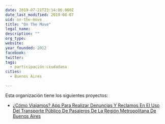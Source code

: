 ```yaml
---
date: 2019-07-21T23:14:06.000Z
date_last_modified: 2019-08-07
uid: on-the-move
title: "On The Move"
legal_name: 
description: ""
org_type: 
website: 
year_founded: 2012
facebook: 
twitter: 
tags:
  - participación-ciudadana
cities: 
  - Buenos Aires

---
```


Esta organización tiene los siguientes proyectos:

- [¿Cómo Viajamos? App Para Realizar Denuncias Y Reclamos En El Uso Del Transporte Público De Pasajeros De La Región Metropolitana De Buenos Aires](/proyectos/omo-viajamos-app-para-realizar-denuncias-y-reclamos-en-el-uso-del-transporte-publico-de-pasajeros-de-la-region-metropolitana-de-buenos-aires)
